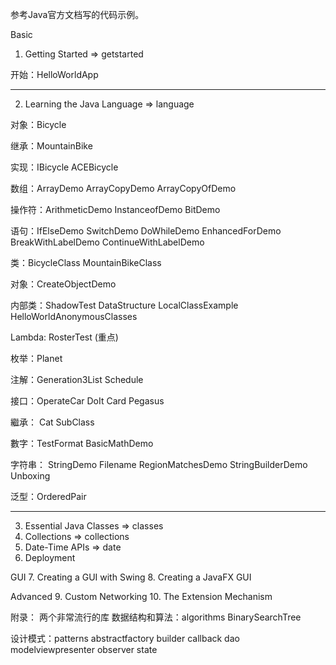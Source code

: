 参考Java官方文档写的代码示例。

Basic
1. Getting Started   => getstarted

开始：HelloWorldApp

<hr>

2. Learning the Java Language => language

对象：Bicycle

继承：MountainBike

实现：IBicycle ACEBicycle

数组：ArrayDemo    ArrayCopyDemo   ArrayCopyOfDemo

操作符：ArithmeticDemo  InstanceofDemo  BitDemo

语句：IfElseDemo   SwitchDemo  DoWhileDemo EnhancedForDemo
BreakWithLabelDemo  ContinueWithLabelDemo

类：BicycleClass  MountainBikeClass

对象：CreateObjectDemo

内部类：ShadowTest  DataStructure   LocalClassExample
HelloWorldAnonymousClasses

Lambda: RosterTest (重点)

枚举：Planet

注解：Generation3List  Schedule

接口：OperateCar   DoIt    Card    Pegasus

繼承： Cat SubClass

數字：TestFormat  BasicMathDemo

字符串： StringDemo Filename    RegionMatchesDemo
StringBuilderDemo   Unboxing

泛型：OrderedPair  











<hr>

3. Essential Java Classes   => classes
4. Collections  => collections
5. Date-Time APIs   => date
6. Deployment

GUI
7. Creating a GUI with Swing
8. Creating a JavaFX GUI

Advanced
9. Custom Networking
10. The Extension Mechanism

附录：
两个非常流行的库
数据结构和算法：algorithms
BinarySearchTree


设计模式：patterns
abstractfactory
builder
callback
dao
modelviewpresenter
observer
state
